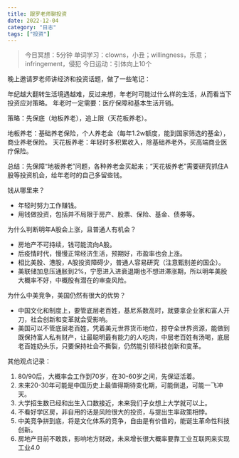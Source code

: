 ```yaml
---
title: 跟罗老师聊投资
date: 2022-12-04
category: "日志"
tags: ["投资"]
---
```


> 今日冥想：5分钟
> 单词学习：clowns，小丑；willingness，乐意；infringement，侵犯
> 今日运动：引体向上10个

晚上邀请罗老师讲经济和投资话题，做了一些笔记：

年纪越大翻转生活境遇越难，反过来想，年老时可能过什么样的生活，从而看当下投资应对策略。
年老时一定需要：医疗保障和基本生活开销。

策略：先保底（地板养老），追上限（天花板养老）。

地板养老：基础养老保险，个人养老金（每年1.2w额度，能到国家筛选的基金），商业养老保险。
天花板养老：年轻时多积累收入，除基础养老外，买高端商业医疗保险。

总结：先保障“地板养老”问题，各种养老金买起来；“天花板养老”需要研究抓住A股等投资机会，给年老时的自己多留些钱。

钱从哪里来？
- 年轻时努力工作赚钱。
- 用钱做投资，包括并不局限于房产、股票、保险、基金、债券等。


为什么判断明年A股会上涨，且普通人有机会？
- 房地产不可持续，钱可能流向A股。
- 后疫情时代，慢慢正常经济生活，预期好，市盈率也会上涨。
- 相比美股、港股，A股投资障碍少，普通人容易研究（注意甄别差的国企）。
- 美联储加息压通胀到2%，宁愿进入进衰退期也不想进滞涨期，所以明年美股大概率不好，中概股有潜在的审查风险。


为什么中美竞争，美国仍然有很大的优势？
- 中国文化和制度上，要管底层老百姓，基尼系数高时，就要拿企业家和富人开刀，社会创新和变革就会受影响。
- 美国可以不管底层老百姓，凭着美元世界货币地位，掠夺全世界资源，能做到既保持富人私有财产，让最聪明最有能力的人吃肉，中层老百姓有汤喝，底层老百姓奶头乐，只要保持社会不撕裂，仍然能引领科技创新和变革。


其他观点记录：
1. 80/90后，大概率会工作到70岁，在30-60岁之间，先保证活着。
2. 未来20-30年可能是中国历史上最值得期待变化期，可能倒退，可能一飞冲天。
3. 大学招生数已经和出生入口数接近，未来我们子女想上大学就可以上。
4. 不看好学区房，非自用的话是风险很大的投资，与提出生率政策相悖。
5. 中美竞争拼到底，将是文化体系的竞争，自由是有价值的，能诞生革命性科技创新。
6. 房地产目前不敢跌，影响地方财政，未来增长很大概率要靠工业互联网来实现工业4.0

